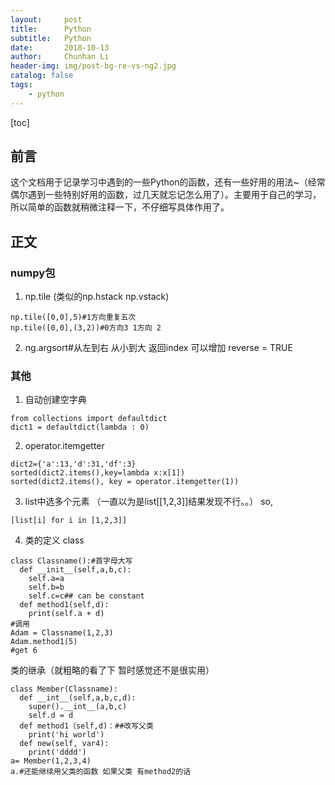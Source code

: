 ```yaml
---
layout:     post
title:      Python
subtitle:   Python
date:       2018-10-13
author:     Chunhan Li
header-img: img/post-bg-re-vs-ng2.jpg
catalog: false
tags:
    - python
---
```


[toc]

## 前言
这个文档用于记录学习中遇到的一些Python的函数，还有一些好用的用法~（经常偶尔遇到一些特别好用的函数，过几天就忘记怎么用了）。主要用于自己的学习，所以简单的函数就稍微注释一下，不仔细写具体作用了。

## 正文
### numpy包
1. np.tile (类似的np.hstack np.vstack)
```
np.tile([0,0],5)#1方向重复五次
np.tile([0,0],(3,2))#0方向3 1方向 2
```
2. ng.argsort#从左到右 从小到大 返回index 可以增加 reverse = TRUE

### 其他
1. 自动创建空字典
```
from collections import defaultdict
dict1 = defaultdict(lambda : 0)
```

2. operator.itemgetter
```
dict2={'a':13,'d':31,'df':3}
sorted(dict2.items(),key=lambda x:x[1])
sorted(dict2.items(), key = operator.itemgetter(1))
```

3. list中选多个元素 （一直以为是list[[1,2,3]]结果发现不行。。）
so,
```
[list[i] for i in [1,2,3]]
```

4. 类的定义 class
```
class Classname():#首字母大写
  def __init__(self,a,b,c):
    self.a=a
    self.b=b
    self.c=c## can be constant
  def method1(self,d):
    print(self.a + d)
#调用
Adam = Classname(1,2,3)
Adam.method1(5)
#get 6
```

类的继承（就粗略的看了下 暂时感觉还不是很实用）

```
class Member(Classname):
  def __int__(self,a,b,c,d):
    super().__int__(a,b,c)
    self.d = d
  def method1（self,d)：##改写父类
    print('hi world')
  def new(self, var4):
    print('dddd')
a= Member(1,2,3,4)
a.#还能继续用父类的函数 如果父类 有method2的话
```
